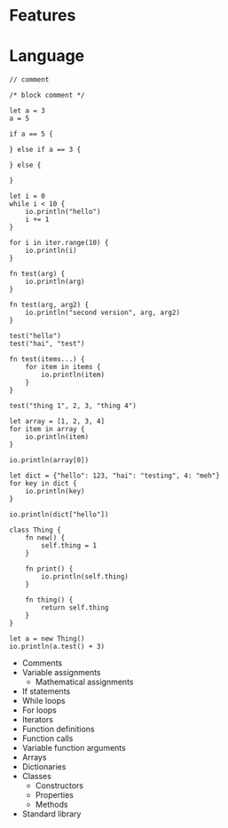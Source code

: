 
Features
========


# Language

```
// comment

/* block comment */

let a = 3
a = 5

if a == 5 {

} else if a == 3 {

} else {

}

let i = 0
while i < 10 {
	io.println("hello")
	i += 1
}

for i in iter.range(10) {
	io.println(i)
}

fn test(arg) {
	io.println(arg)
}

fn test(arg, arg2) {
	io.println("second version", arg, arg2)
}

test("hello")
test("hai", "test")

fn test(items...) {
	for item in items {
		io.println(item)
	}
}

test("thing 1", 2, 3, "thing 4")

let array = [1, 2, 3, 4]
for item in array {
	io.println(item)
}

io.println(array[0])

let dict = {"hello": 123, "hai": "testing", 4: "meh"}
for key in dict {
	io.println(key)
}

io.println(dict["hello"])

class Thing {
	fn new() {
		self.thing = 1
	}

	fn print() {
		io.println(self.thing)
	}

	fn thing() {
		return self.thing
	}
}

let a = new Thing()
io.println(a.test() + 3)
```

* Comments
* Variable assignments
	* Mathematical assignments
* If statements
* While loops
* For loops
* Iterators
* Function definitions
* Function calls
* Variable function arguments
* Arrays
* Dictionaries
* Classes
	* Constructors
	* Properties
	* Methods
* Standard library

